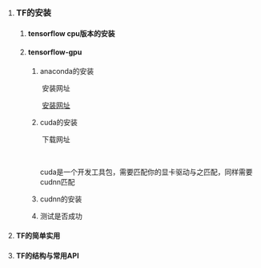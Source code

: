 1. ### TF的安装

   1. #### tensorflow cpu版本的安装

   2. #### tensorflow-gpu

      1. anaconda的安装

         ​	安装网址

         ​	[安装网址](https://mirrors.tuna.tsinghua.edu.cn/anaconda/archive/)

      2. cuda的安装

         ​	下载网址

         ​	

         ​	cuda是一个开发工具包，需要匹配你的显卡驱动与之匹配，同样需要cudnn匹配

      3. cudnn的安装

      4. 测试是否成功

2. #### TF的简单实用

3. #### TF的结构与常用API
